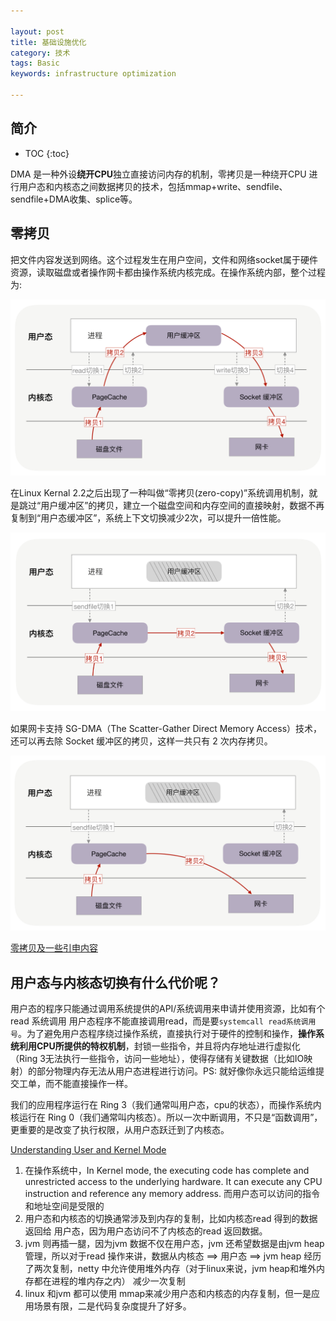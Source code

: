 ```yaml
---

layout: post
title: 基础设施优化
category: 技术
tags: Basic
keywords: infrastructure optimization

---
```


## 简介

* TOC
{:toc}

DMA 是一种外设**绕开CPU**独立直接访问内存的机制，零拷贝是一种绕开CPU 进行用户态和内核态之间数据拷贝的技术，包括mmap+write、sendfile、sendfile+DMA收集、splice等。

## 零拷贝

把文件内容发送到网络。这个过程发生在用户空间，文件和网络socket属于硬件资源，读取磁盘或者操作网卡都由操作系统内核完成。在操作系统内部，整个过程为:

![](/public/upload/basic/copy_file_to_socket.jpg)

在Linux Kernal 2.2之后出现了一种叫做“零拷贝(zero-copy)”系统调用机制，就是跳过“用户缓冲区”的拷贝，建立一个磁盘空间和内存空间的直接映射，数据不再复制到“用户态缓冲区”，系统上下文切换减少2次，可以提升一倍性能。

![](/public/upload/basic/copy_file_to_socket_in_kernel.jpg)

如果网卡支持 SG-DMA（The Scatter-Gather Direct Memory Access）技术，还可以再去除 Socket 缓冲区的拷贝，这样一共只有 2 次内存拷贝。

![](/public/upload/basic/copy_file_to_socket_sg_dma.jpg)

[零拷贝及一些引申内容](https://mp.weixin.qq.com/s/l_MRLyRW8lxvjtsKapT6HA)

## 用户态与内核态切换有什么代价呢？

用户态的程序只能通过调用系统提供的API/系统调用来申请并使用资源，比如有个read 系统调用 用户态程序不能直接调用read，而是要`systemcall read系统调用号`。为了避免用户态程序绕过操作系统，直接执行对于硬件的控制和操作，**操作系统利用CPU所提供的特权机制**，封锁一些指令，并且将内存地址进行虚拟化（Ring 3无法执行一些指令，访问一些地址），使得存储有关键数据（比如IO映射）的部分物理内存无法从用户态进程进行访问。PS: 就好像你永远只能给运维提交工单，而不能直接操作一样。

我们的应用程序运行在 Ring 3（我们通常叫用户态，cpu的状态），而操作系统内核运行在 Ring 0（我们通常叫内核态）。所以一次中断调用，不只是“函数调用”，更重要的是改变了执行权限，从用户态跃迁到了内核态。

[Understanding User and Kernel Mode](https://blog.codinghorror.com/understanding-user-and-kernel-mode/)

1. 在操作系统中，In Kernel mode, the executing code has complete and unrestricted access to the underlying hardware. It can execute any CPU instruction and reference any memory address. 而用户态可以访问的指令和地址空间是受限的
2. 用户态和内核态的切换通常涉及到内存的复制，比如内核态read 得到的数据返回给 用户态，因为用户态访问不了内核态的read 返回数据。
3. jvm 则再插一腿，因为jvm 数据不仅在用户态，jvm 还希望数据是由jvm heap管理，所以对于read 操作来讲，数据从内核态 ==> 用户态  ==> jvm heap 经历了两次复制，netty 中允许使用堆外内存（对于linux来说，jvm heap和堆外内存都在进程的堆内存之内） 减少一次复制
4. linux 和jvm 都可以使用 mmap来减少用户态和内核态的内存复制，但一是应用场景有限，二是代码复杂度提升了好多。


